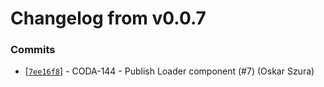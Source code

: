 # Changelog from v0.0.7
### Commits
* [[`7ee16f8`](http://github.com/coda-it/swift-utils/commit/7ee16f8773a9f48c7855e3490b6dc4ffd0efac77)] - CODA-144 - Publish Loader component (#7) (Oskar Szura)